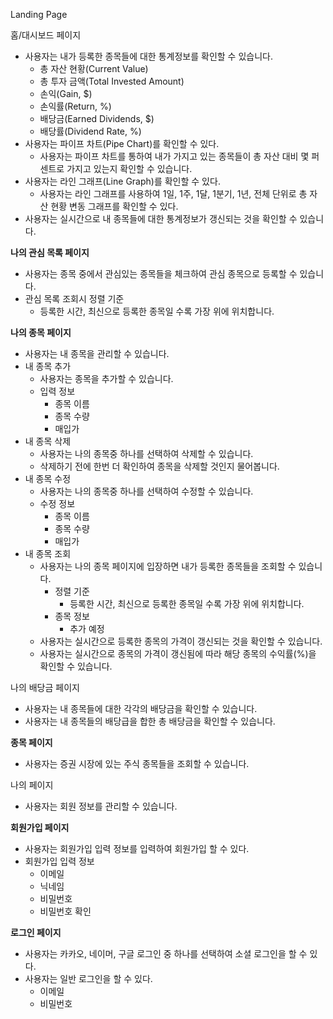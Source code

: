 Landing Page

홈/대시보드 페이지
- 사용자는 내가 등록한 종목들에 대한 통계정보를 확인할 수 있습니다.
	- 총 자산 현황(Current Value)
	- 총 투자 금액(Total Invested Amount)
	- 손익(Gain, $)
	- 손익률(Return, %)
	- 배당금(Earned Dividends, $)
	- 배당률(Dividend Rate, %)
- 사용자는 파이프 차트(Pipe Chart)를 확인할 수 있다.
	- 사용자는 파이프 차트를 통하여 내가 가지고 있는 종목들이 총 자산 대비 몇 퍼센트로 가지고 있는지 확인할 수 있습니다.
- 사용자는 라인 그래프(Line Graph)를 확인할 수 있다.
	- 사용자는 라인 그래프를 사용하여 1일, 1주, 1달, 1분기, 1년, 전체 단위로 총 자산 현황 변동 그래프를 확인할 수 있다.
- 사용자는 실시간으로 내 종목들에 대한 통계정보가 갱신되는 것을 확인할 수 있습니다.

**나의 관심 목록 페이지**
- 사용자는 종목 중에서 관심있는 종목들을 체크하여 관심 종목으로 등록할 수 있습니다.
- 관심 목록 조회시 정렬 기준
	- 등록한 시간, 최신으로 등록한 종목일 수록 가장 위에 위치합니다.

**나의 종목 페이지**
- 사용자는 내 종목을 관리할 수 있습니다.
- 내 종목 추가
	- 사용자는 종목을 추가할 수 있습니다.
	- 입력 정보
		- 종목 이름
		- 종목 수량
		- 매입가
- 내 종목 삭제
	- 사용자는 나의 종목중 하나를 선택하여 삭제할 수 있습니다.
	- 삭제하기 전에 한번 더 확인하여 종목을 삭제할 것인지 물어봅니다.
- 내 종목 수정
	- 사용자는 나의 종목중 하나를 선택하여 수정할 수 있습니다.
	- 수정 정보
		- 종목 이름
		- 종목 수량
		- 매입가
- 내 종목 조회
	- 사용자는 나의 종목 페이지에 입장하면 내가 등록한 종목들을 조회할 수 있습니다.
		- 정렬 기준
			- 등록한 시간, 최신으로 등록한 종목일 수록 가장 위에 위치합니다.
		- 종목 정보
			- 추가 예정
	- 사용자는 실시간으로 등록한 종목의 가격이 갱신되는 것을 확인할 수 있습니다.
	- 사용자는 실시간으로 종목의 가격이 갱신됨에 따라 해당 종목의 수익률(%)을 확인할 수 있습니다.


나의 배당금 페이지
- 사용자는 내 종목들에 대한 각각의 배당금을 확인할 수 있습니다.
- 사용자는 내 종목들의 배당급을 합한 총 배당금을 확인할 수 있습니다.


**종목 페이지**
- 사용자는 증권 시장에 있는 주식 종목들을 조회할 수 있습니다.

나의 페이지
- 사용자는 회원 정보를 관리할 수 있습니다.


**회원가입 페이지**
- 사용자는 회원가입 입력 정보를 입력하여 회원가입 할 수 있다.
- 회원가입 입력 정보
	- 이메일
	- 닉네임
	- 비밀번호
	- 비밀번호 확인

**로그인 페이지**
- 사용자는 카카오, 네이머, 구글 로그인 중 하나를 선택하여 소셜 로그인을 할 수 있다.
- 사용자는 일반 로그인을 할 수 있다.
	- 이메일
	- 비밀번호







